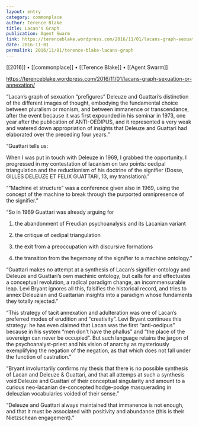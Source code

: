 ```yaml
---
layout: entry
category: commonplace
author: Terence Blake
title: Lacan's Graph
publication: Agent Swarm
link: https://terenceblake.wordpress.com/2016/11/01/lacans-graph-sexuation-or-annexation/
date: 2016-11-01
permalink: 2016/11/01/terence-blake-lacans-graph
---
```


[[2016]] • [[commonplace]] • [[Terence Blake]] • [[Agent Swarm]]

https://terenceblake.wordpress.com/2016/11/01/lacans-graph-sexuation-or-annexation/

“Lacan’s graph of sexuation “prefigures” Deleuze and Guattari’s distinction of the different images of thought, embodying the fundamental choice between pluralism or monism, and between immanence or transcendance, after the event because it was first expounded in his seminar in 1973, one year after the publication of ANTI-OEDIPUS, and it represented a very weak and watered down appropriation of insights that Deleuze and Guattari had elaborated over the preceding four years.”

“Guattari tells us:

When I was put in touch with Deleuze in 1969, I grabbed the opportunity. I progressed in my contestation of lacanism on two points: oedipal triangulation and the reductionism of his doctrine of the signifier (Dosse, GILLES DELEUZE ET FELIX GUATTARI, 13, my translation).”

““Machine et structure” was a conference given also in 1969, using the concept of the machine to break through the purported omnipresence of the signifier.”

“So in 1969 Guattari was already arguing for

1) the abandonment of Freudian psychoanalysis and its Lacanian variant

2) the critique of oedipal triangulation

3) the exit from a preoccupation with discursive formations

4) the transition from the hegemony of the signifier to a machine ontology.”

“Guattari makes no attempt at a synthesis of Lacan’s signifier-ontology and Deleuze and Guattari’s own machinic ontology, but calls for and effectuates a conceptual revolution, a radical paradigm change, an incommensurable leap. Levi Bryant ignores all this, falsifies the historical record, and tries to annex Deleuzian and Guattarian insights into a paradigm whose fundaments they totally rejected.”

“This strategy of tacit annexation and adulteration was one of Lacan’s preferred modes of erudition and “creativity”. Levi Bryant continues this strategy: he has even claimed that Lacan was the first “anti-oedipus” because in his system “men don’t have the phallus” and “the place of the sovereign can never be occupied”. But such language retains the jargon of the psychoanalyst-priest and his vision of anarchy as mysteriously exemplifying the negation of the negation, as that which does not fall under the function of castration.”

“Bryant involuntarily confirms my thesis that there is no possible synthesis of Lacan and Deleuze & Guattari, and that all attemps at such a synthesis void Deleuze and Guattari of their conceptual singularity and amount to a curious neo-lacanian de-concepted hodge-podge masquerading in deleuzian vocabularies voided of their sense.”

“Deleuze and Guattari always maintained that immanence is not enough, and that it must be associated with positivity and abundance (this is their Nietzschean engagement).”


